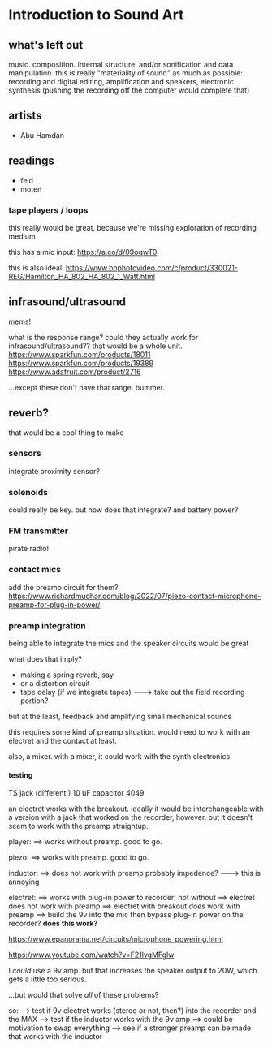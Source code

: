 # Introduction to Sound Art


## what's left out

music. composition. internal structure. and/or sonification and data manipulation. this _is_ really "materiality of sound" as much as possible: recording and digital editing, amplification and speakers, electronic synthesis (pushing the recording off the computer would complete that)


## artists

- Abu Hamdan


## readings

- feld
- moten


### tape players / loops

this really would be great, because we're missing exploration of recording medium

this has a mic input:
https://a.co/d/09oqwT0

this is also ideal:
https://www.bhphotovideo.com/c/product/330021-REG/Hamilton_HA_802_HA_802_1_Watt.html



## infrasound/ultrasound

mems!

what is the response range? could they actually work for infrasound/ultrasound?? that would be a whole unit.
https://www.sparkfun.com/products/18011
https://www.sparkfun.com/products/19389
https://www.adafruit.com/product/2716

...except these don't have that range. bummer.


## reverb?

that would be a cool thing to make


### sensors

integrate proximity sensor?


### solenoids 

could really be key. but how does that integrate? and battery power?


### FM transmitter

pirate radio!


### contact mics

add the preamp circuit for them?
https://www.richardmudhar.com/blog/2022/07/piezo-contact-microphone-preamp-for-plug-in-power/



### preamp integration

being able to integrate the mics and the speaker circuits would be great

what does that imply? 
- making a spring reverb, say
- or a distortion circuit
- tape delay (if we integrate tapes) ---> take out the field recording portion?

but at the least, feedback and amplifying small mechanical sounds

this requires some kind of preamp situation. would need to work with an electret and the contact at least.

also, a mixer. with a mixer, it could work with the synth electronics.


#### testing

TS jack (different!)
10 uF capacitor
4049

an electret works with the breakout. ideally it would be interchangeable with a version with a jack that worked on the recorder, however. but it doesn't seem to work with the preamp straightup. 

player:
==> works without preamp. good to go.

piezo:
==> works with preamp. good to go.

inductor:
==> does not work with preamp 
probably impedence? ---> this is annoying

electret:
==> works with plug-in power to recorder; not without
==> electret does not work with preamp
==> electret with breakout _does_ work with preamp
==> build the 9v into the mic then bypass plug-in power on the recorder?
        **does this work?**


https://www.epanorama.net/circuits/microphone_powering.html

https://www.youtube.com/watch?v=F21lvgMFglw


I _could_ use a 9v amp. but that increases the speaker output to 20W, which gets a little too serious.

...but would that solve _all_ of these problems?


so:
--> test if 9v electret works (stereo or not, then?) into the recorder and the MAX
--> test if the inductor works with the 9v amp ==> could be motivation to swap everything
--> see if a stronger preamp can be made that works with the inductor








